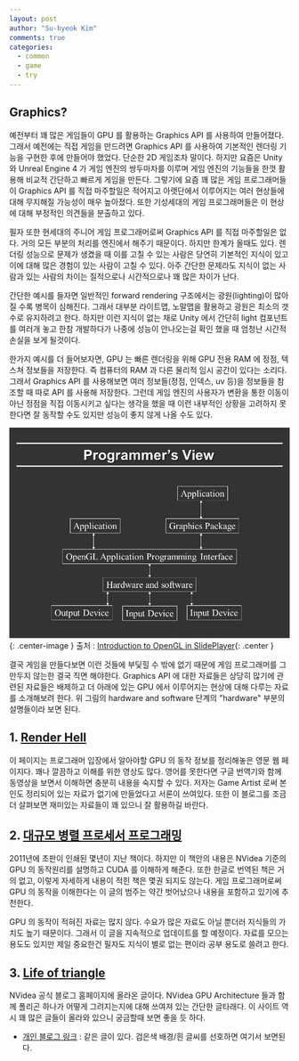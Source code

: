 ```yaml
---
layout: post
author: "Su-hyeok Kim"
comments: true
categories:
  - common
  - game
  - try
---
```


## Graphics?

예전부터 꽤 많은 게임들이 GPU 를 활용하는 Graphics API 를 사용하여 만들어졌다. 그래서 예전에는 직접 게임을 만드려면 Graphics API 를 사용하여 기본적인 렌더링 기능을 구현한 후에 만들어야 했었다. 단순한 2D 게임조차 말이다. 하지만 요즘은 Unity 와 Unreal Engine 4 가 게임 엔진의 쌍두마차를 이루며 게임 엔진의 기능들을 한껏 활용해 비교적 간단하고 빠르게 게임을 만든다. 그렇기에 요즘 꽤 많은 게임 프로그래머들이 Graphics API 를 직접 마주할일은 적어지고 아랫단에서 이루어지는 여러 현상들에 대해 무지해질 가능성이 매우 높아졌다. 또한 기성세대의 게임 프로그래머들은 이 현상에 대해 부정적인 의견들을 분출하고 있다.

<!-- more -->

필자 또한 현세대의 주니어 게임 프로그래머로써 Graphics API 를 직접 마주할일은 없다. 거의 모든 부분의 처리를 엔진에서 해주기 때문이다. 하지만 한계가 올때도 있다. 렌더링 성능으로 문제가 생겼을 때 이를 고칠 수 있는 사람은 당연히 기본적인 지식이 있고 이에 대해 많은 경험이 있는 사람이 고칠 수 있다. 아주 간단한 문제라도 지식이 없는 사람과 있는 사람의 차이는 질적으로나 시간적으로나 꽤 많은 차이가 난다.

간단한 예시를 들자면 일반적인 forward rendering 구조에서는 광원(lighting)이 많아질 수록 병목이 심해진다. 그래서 대부분 라이트맵, 노말맵을 활용하고 광원은 최소의 갯수로 유지하려고 한다. 하지만 이런 지식이 없는 채로 Unity 에서 간단히 light 컴포넌트를 여러개 놓고 한참 개발하다가 나중에 성능이 안나오는걸 확인 했을 때 엄청난 시간적 손실을 보게 될것이다.

한가지 예시를 더 들어보자면, GPU 는 빠른 렌더링을 위해 GPU 전용 RAM 에 정점, 텍스쳐 정보들을 저장한다. 즉 컴퓨터의 RAM 과 다른 물리적 임시 공간이 있다는 소리다. 그래서 Graphics API 를 사용해보면 여러 정보들(정점, 인덱스, uv 등)을 정보들을 참조할 때 따로 API 를 사용해 저장한다. 그런데 게임 엔진의 사용자가 변환을 통한 이동이 아닌 정점을 직접 이동시키고 싶다는 생각을 했을 때 이런 내부적인 상황을 고려하지 못한다면 잘 동작할 수도 있지만 성능이 좋지 않게 나올 수도 있다.

![app layer](/images/app_layer_by_programmers_view.jpg){: .center-image }
출처 : [Introduction to OpenGL in SlidePlayer](http://slideplayer.com/slide/8511485/){: .center }

결국 게임을 만들다보면 이런 것들에 부딫힐 수 밖에 없기 때문에 게임 프로그래머를 그만두지 않는한 결국 직면 해야한다. Graphics API 에 대한 자료들은 상당히 많기에 관련된 자료들은 배제하고 더 아래에 있는 GPU 에서 이루어지는 현상에 대해 다루는 자료를 소개해보려 한다. 위 그림의 hardware and software 단계의 "hardware" 부분의 설명들이라 보면 된다.

## 1. [Render Hell](https://simonschreibt.de/gat/renderhell/)

이 페이지는 프로그래머 입장에서 알아야할 GPU 의 동작 정보를 정리해놓은 영문 웹 페이지다. 꽤나 깔끔하고 이해를 위한 영상도 많다. 영어를 못한다면 구글 번역기와 함께 동영상을 보면서 이해하면 충분히 내용을 숙지할 수 있다. 저자는 Game Artist 로써 본인도 정리되어 있는 자료가 없기에 만들었다고 서론이 쓰여있다. 또한 이 블로그를 조금 더 살펴보면 재미있는 자료들이 꽤 있으니 잘 활용하길 바란다.

## 2. [대규모 병렬 프로세서 프로그래밍](http://www.kyobobook.co.kr/product/detailViewKor.laf?mallGb=KOR&ejkGb=KOR&barcode=9788994774008)

2011년에 초판이 인쇄된 몇년이 지난 책이다. 하지만 이 책안의 내용은 NVidea 기준의 GPU 의 동작원리를 설명하고 CUDA 를 이해하게 해준다. 또한 한글로 번역된 책은 거의 없고, 이렇게 자세하게 내용이 적힌 책은 몇권 되지도 않는다. 게임 프로그래머로써 GPU 의 동작을 이해한다는 이 글의 범주는 약간 벗어났으나 내용을 포함하고 있기에 추천한다.

GPU 의 동작이 적혀진 자료는 많지 않다. 수요가 많은 자료도 아닐 뿐더러 지식들의 가치도 높기 때문이다. 그래서 이 글을 지속적으로 업데이트를 할 예정이다. 자료를 모으는 용도도 있지만 제일 중요한건 필자도 지식이 별로 없는 편이라 공부 용도로 쓸려고 한다.

## 3. [Life of triangle](https://developer.nvidia.com/content/life-triangle-nvidias-logical-pipeline)

NVidea 공식 블로그 홈페이지에 올라온 글이다. NVidea GPU Architecture 들과 함께 폴리곤 하나가 어떻게 그려지는지에 대해 쓰여져 있는 간단한 글타래다. 이 사이트 역시 꽤 많은 글들이 올라와 있으니 궁금할때 보면 좋을 듯 하다.

- [개인 블로그 링크](http://pixeljetstream.blogspot.kr/2015/02/life-of-triangle-nvidias-logical.html) : 같은 글이 있다. 검은색 배경/흰 글씨를 선호하면 여기서 보면된다.
